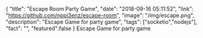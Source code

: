 {
  "title": "Escape Room Party Game",
  "date": "2018-09-16 05:11:52",
  "link": "https://github.com/nppi3enz/escape-room",
  "image": "/img/escape.png",
  "description": "Escape Game for party game",
  "tags": ["socketio","nodejs"],
  "fact": "",
  "featured":false
}
Escape Game for party game